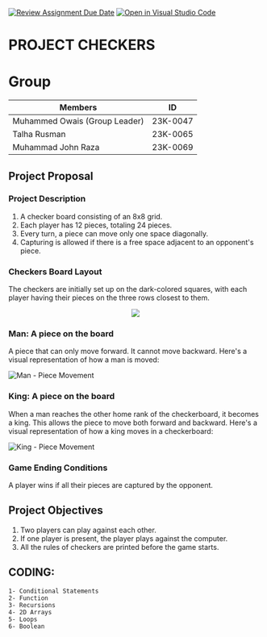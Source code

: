 [![Review Assignment Due Date](https://classroom.github.com/assets/deadline-readme-button-24ddc0f5d75046c5622901739e7c5dd533143b0c8e959d652212380cedb1ea36.svg)](https://classroom.github.com/a/j0WbCUcA)
[![Open in Visual Studio Code](https://classroom.github.com/assets/open-in-vscode-718a45dd9cf7e7f842a935f5ebbe5719a5e09af4491e668f4dbf3b35d5cca122.svg)](https://classroom.github.com/online_ide?assignment_repo_id=13059236&assignment_repo_type=AssignmentRepo)
# PROJECT CHECKERS

# Group
| Members        | ID       |
| ---------------|:--------:|
| Muhammed Owais (Group Leader) | 23K-0047 |
| Talha Rusman | 23K-0065 |
| Muhammad John Raza | 23K-0069 |

## Project Proposal

### Project Description

1. A checker board consisting of an 8x8 grid.
2. Each player has 12 pieces, totaling 24 pieces.
3. Every turn, a piece can move only one space diagonally.
4. Capturing is allowed if there is a free space adjacent to an opponent's piece.

### Checkers Board Layout

The checkers are initially set up on the dark-colored squares, with each player having their pieces on the three rows closest to them.

<div style="text-align:center">
    <img src=![Picture1](https://github.com/NUCES-Khi/pfproject-chaos-lords/assets/83649329/a98c9ba2-cad9-494c-92ff-e79ca87057d1)>

</div>

### Man: A piece on the board

A piece that can only move forward. It cannot move backward. Here's a visual representation of how a man is moved:

![Man - Piece Movement](https://github.com/NUCES-Khi/pfproject-chaos-lords/assets/83649329/11b7c1b4-7021-42a2-b25f-4394cfdf6a85)


### King: A piece on the board

When a man reaches the other home rank of the checkerboard, it becomes a king. This allows the piece to move both forward and backward. Here's a visual representation of how a king moves in a checkerboard:

![King - Piece Movement](https://github.com/NUCES-Khi/pfproject-chaos-lords/assets/83649329/d20a2176-e7ff-457a-9dd5-46e61e83d6c0)


### Game Ending Conditions

A player wins if all their pieces are captured by the opponent.

## Project Objectives

1. Two players can play against each other.
2. If one player is present, the player plays against the computer.
3. All the rules of checkers are printed before the game starts.


## CODING:
    1- Conditional Statements
    2- Function
    3- Recursions 
    4- 2D Arrays
    5- Loops 
    6- Boolean
    
  
